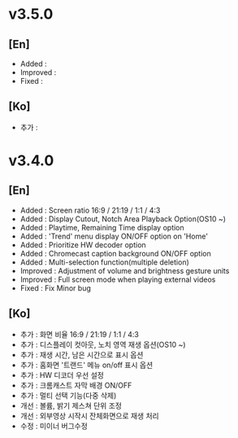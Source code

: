 # v3.5.0
## [En]
* Added : 
* Improved : 
* Fixed : 

## [Ko]
* 추가 : 



# v3.4.0
## [En]
* Added : Screen ratio 16:9 / 21:19 / 1:1 / 4:3
* Added : Display Cutout, Notch Area Playback Option(OS10 ~)
* Added : Playtime, Remaining Time display option
* Added : 'Trend' menu display ON/OFF option on 'Home'
* Added : Prioritize HW decoder option
* Added : Chromecast caption background ON/OFF option
* Added : Multi-selection function(multiple deletion)
* Improved : Adjustment of volume and brightness gesture units
* Improved : Full screen mode when playing external videos
* Fixed : Fix Minor bug

## [Ko]
* 추가 : 화면 비율 16:9 / 21:19 / 1:1 / 4:3
* 추가 : 디스플레이 컷아웃, 노치 영역 재생 옵션(OS10 ~)
* 추가 : 재생 시간, 남은 시간으로 표시 옵션
* 추가 : 홈화면 '트랜드' 메뉴 on/off 표시 옵션
* 추가 : HW 디코더 우선 설정
* 추가 : 크롬캐스트 자막 배경 ON/OFF
* 추가 : 멀티 선택 기능(다중 삭제)
* 개선 : 볼륨, 밝기 제스쳐 단위 조정
* 개선 : 외부영상 시작시 잔체화면으로 재생 처리
* 수정 : 미이너 버그수정

